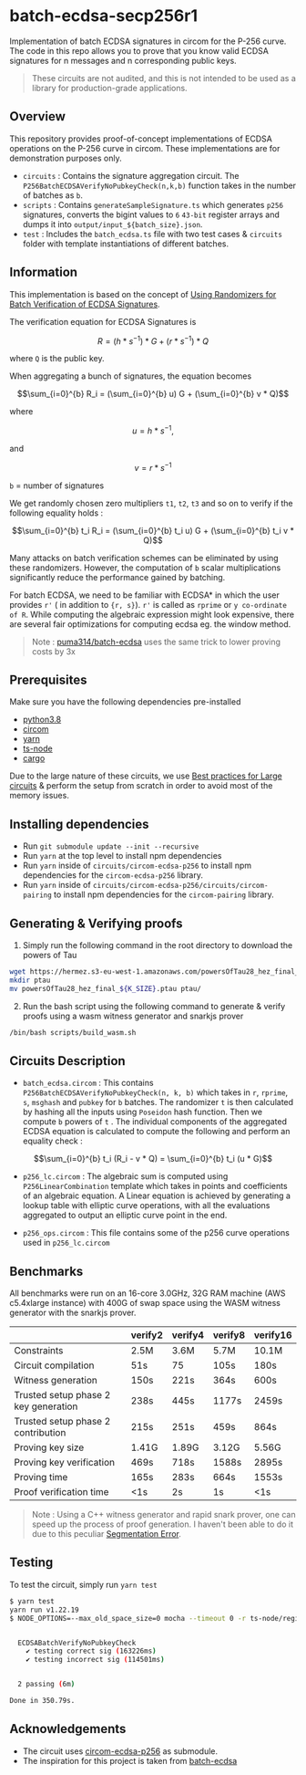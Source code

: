# batch-ecdsa-secp256r1

Implementation of batch ECDSA signatures in circom for the P-256 curve. The code in this repo allows you to prove that you know valid ECDSA signatures for n messages and n corresponding public keys.

> These circuits are not audited, and this is not intended to be used as a library for production-grade applications.

## Overview

This repository provides proof-of-concept implementations of ECDSA operations on the P-256 curve in circom. These implementations are for demonstration purposes only. 

- `circuits` : Contains the signature aggregation circuit. The `P256BatchECDSAVerifyNoPubkeyCheck(n,k,b)` function takes in the number of batches as `b`. 
- `scripts` : Contains `generateSampleSignature.ts` which generates `p256` signatures, converts the bigint values to `6` `43-bit` register arrays and dumps it into `output/input_${batch_size}.json`.
- `test` : Includes the `batch_ecdsa.ts` file with two test cases & `circuits` folder with template instantiations of different batches.

## Information 

This implementation is based on the concept of [Using Randomizers for Batch Verification of ECDSA Signatures](https://eprint.iacr.org/2012/582.pdf). 

The verification equation for ECDSA Signatures is 
```math
R = ( h * s^{-1}) * G + ( r * s^{-1}) * Q
```
where `Q` is the public key.

When aggregating a bunch of signatures, the equation becomes
```math
\sum_{i=0}^{b} R_i = (\sum_{i=0}^{b} u) G + (\sum_{i=0}^{b} v * Q)
```
where
```math
u = h * s^{-1},
```
and 
```math
v = r * s^{-1}
```
`b` = number of signatures

We get randomly chosen zero multipliers `t1`, `t2`, `t3` and so on to verify if the following equality holds :

```math
\sum_{i=0}^{b} t_i R_i = (\sum_{i=0}^{b} t_i u) G + (\sum_{i=0}^{b} t_i v * Q)
```

Many attacks on batch verification schemes can be eliminated by using these randomizers. However, the computation of `b` scalar multiplications significantly reduce the performance gained by batching.

For batch ECDSA, we need to be familiar with ECDSA* in which the user provides `r'` ( in addition to `{r, s}`). `r'` is called as `rprime` or `y co-ordinate of R`. While computing the algebraic expression might look expensive, there are several fair optimizations for computing ecdsa eg. the window method. 

> Note : [puma314/batch-ecdsa](https://github.com/puma314/batch-ecdsa) uses the same trick to lower proving costs by 3x

## Prerequisites

Make sure you have the following dependencies pre-installed

- [python3.8](https://tech.sadaalomma.com/ubuntu/how-to-downgrade-python-3-10-to-3-8-ubuntu/)
- [circom](https://docs.circom.io/getting-started/installation/)
- [yarn](https://classic.yarnpkg.com/lang/en/docs/install/#windows-stable)
- [ts-node](https://www.npmjs.com/package/ts-node#installation)
- [cargo](https://doc.rust-lang.org/cargo/getting-started/installation.html)

Due to the large nature of these circuits, we use [Best practices for Large circuits](https://hackmd.io/@yisun/BkT0RS87q#Setup-from-scratch) & perform the setup from scratch in order to avoid most of the memory issues. 

## Installing dependencies

- Run `git submodule update --init --recursive`
- Run `yarn` at the top level to install npm dependencies
- Run `yarn` inside of `circuits/circom-ecdsa-p256` to install npm dependencies for the `circom-ecdsa-p256` library.
- Run `yarn` inside of `circuits/circom-ecdsa-p256/circuits/circom-pairing` to install npm dependencies for the `circom-pairing` library.

## Generating & Verifying proofs

1. Simply run the following command in the root directory to download the powers of Tau

```bash 
wget https://hermez.s3-eu-west-1.amazonaws.com/powersOfTau28_hez_final_${K_SIZE}.ptau
mkdir ptau
mv powersOfTau28_hez_final_${K_SIZE}.ptau ptau/
```

2. Run the bash script using the following command to generate & verify proofs using a wasm witness generator and snarkjs prover

```bash
/bin/bash scripts/build_wasm.sh
```

## Circuits Description

- `batch_ecdsa.circom` : This contains `P256BatchECDSAVerifyNoPubkeyCheck(n, k, b)` which takes in `r`, `rprime`, `s`, `msghash` and `pubkey` for `b` batches. The randomizer `t` is then calculated by hashing all the inputs using `Poseidon` hash function. Then we compute `b` powers of `t` . The individual components of the aggregated ECDSA equation is calculated to compute the following and perform an equality check :
```math
\sum_{i=0}^{b} t_i (R_i - v * Q)  =  \sum_{i=0}^{b} t_i (u * G)
```

- `p256_lc.circom` : The algebraic sum is computed using `P256LinearCombination` template which takes in points and coefficients of an algebraic equation. A Linear equation is achieved by generating a lookup table with elliptic curve operations, with all the evaluations aggregated to output an elliptic curve point in the end.

- `p256_ops.circom` : This file contains some of the p256 curve operations used in `p256_lc.circom`


## Benchmarks

All benchmarks were run on an 16-core 3.0GHz, 32G RAM machine (AWS c5.4xlarge instance) with 400G of swap space using the WASM witness generator with the snarkjs prover.

|                                      | verify2 | verify4 | verify8 | verify16  |
| ------------------------------------ | ------- | ------- | ------- | --------- |
| Constraints                          | 2.5M    | 3.6M    | 5.7M    | 10.1M     |
| Circuit compilation                  | 51s     | 75      | 105s    | 180s      |
| Witness generation                   | 150s    | 221s    | 364s    | 600s      |
| Trusted setup phase 2 key generation | 238s    | 445s    | 1177s   | 2459s     |
| Trusted setup phase 2 contribution   | 215s    | 251s    | 459s    | 864s      |
| Proving key size                     | 1.41G   | 1.89G   | 3.12G   | 5.56G     |
| Proving key verification             | 469s    | 718s    | 1588s   | 2895s     |
| Proving time                         | 165s    | 283s    | 664s    | 1553s     |
| Proof verification time              | <1s     | 2s      | 1s      | <1s       | 

> Note : Using a C++ witness generator and rapid snark prover, one can speed up the process of proof generation. I haven't been able to do it due to this peculiar [Segmentation Error](https://github.com/iden3/circom/issues/127).

## Testing

To test the circuit, simply run ``yarn test``

```bash
$ yarn test
yarn run v1.22.19
$ NODE_OPTIONS=--max_old_space_size=0 mocha --timeout 0 -r ts-node/register 'test/**/*.ts'


  ECDSABatchVerifyNoPubkeyCheck
    ✔ testing correct sig (163226ms)
    ✔ testing incorrect sig (114501ms)


  2 passing (6m)

Done in 350.79s.
```

## Acknowledgements

- The circuit uses [circom-ecdsa-p256](https://github.com/privacy-scaling-explorations/circom-ecdsa-p256) as submodule.
- The inspiration for this project is taken from [batch-ecdsa](https://github.com/puma314/batch-ecdsa)
